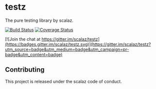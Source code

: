 <!-- <img align="right" src="resources/testz.png" height="200px" style="padding-left: 20px"/> -->

# testz

The pure testing library by scalaz.

[![Build Status][build-image]][build-url] [![Coverage Status][coverage-image]][coverage-url]

[build-image]: http://img.shields.io/travis/scalaz/testz/master.svg
[build-url]: https://travis-ci.org/scalaz/testz

[coverage-image]: https://img.shields.io/codecov/c/github/scalaz/testz/master.svg
[coverage-url]: https://codecov.io/github/scalaz/testz?branch=master

[![Join the chat at https://gitter.im/scalaz/testz](https://badges.gitter.im/scalaz/testz.svg)](https://gitter.im/scalaz/testz?utm_source=badge&utm_medium=badge&utm_campaign=pr-badge&utm_content=badge)

## Contributing

This project is released under the scalaz code of conduct.
